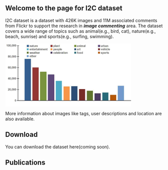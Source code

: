 ## Welcome to the page for I2C dataset
I2C dataset is a dataset with 426K images and 11M associated comments from Flickr to support the research in **_image_ _commenting_** area. The dataset covers a wide range of topics such as animal(e.g., bird, cat), nature(e.g., beach, sunrise) and sports(e.g., surfing, swimming).

<img align=center src="https://github.com/helloResearch/I2C_Dataset/blob/master/distribution.jpg" width = "400" height = "200"/><p>
More information about images like tags, user descriptions and location are also available.

## Download
You can download the dataset here(coming soon).

## Publications

